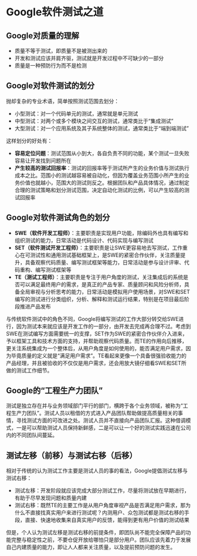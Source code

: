 # Google软件测试之道

## Google对质量的理解

* 质量不等于测试，即质量不是被测出来的
* 开发和测试应该并肩齐驱，测试就是开发过程中不可缺少的一部分
* 质量是一种预防行为而不是检测

## Google对软件测试的划分

抛却复杂的专业术语，简单按照测试范围去划分：

* 小型测试：对一个代码单元的测试，通常就是单元测试
* 中型测试：对两个或多个模块之间交互的测试，通常类比于“集成测试”
* 大型测试：对一个应用系统及其子系统整体的测试，通常类比于“端到端测试”


这样划分的好处有：

* **容易定位问题**：测试范围从小到大，各自负责不同的功能，某个测试一旦失败容易让开发找到问题所在
* **产生较高的测试回报率**：测试的回报率等于测试所产生的业务价值与测试执行成本之比。范围小的测试越容易被自动化，但因为覆盖业务范围小所产生的业务价值也就越小，范围大的测试则反之。根据团队和产品具体情况，通过制定合理的测试策略和划分测试范围，决定自动化测试的比例，可以产生较高的测试回报率


## Google对软件测试角色的划分

* **SWE（软件开发工程师）**：主要职责是实现用户功能，除编码外也具有编写和组织测试的能力，日常活动是代码设计、代码实现与编写测试
* **SET（软件测试开发工程师）**：主要职责是让SWE更容易地去写测试，工作重心在可测试性和通用测试基础框架上，是SWE的紧密合作伙伴，关注质量提升，具备观察代码质量、编写测试框架等能力，日常活动是参与设计评审、代码重构、编写测试框架等
* **TE（测试工程师）**：主要职责是专注于用户角度的测试，关注集成后的系统是否可以满足最终用户的需求，是真正的产品专家、质量顾问和风险分析师，具备全局审视与分析思考的能力，日常活动是模拟用户使用场景，对SWE和SET编写的测试进行分类组织，分析、解释和测试运行结果，特别是在项目最后阶段推进产品发布

与传统软件测试中的角色不同，Google将编写测试的工作大部分转交给SWE进行，因为测试本来就应该是开发工作的一部分，由开发去完成再合理不过。考虑到SWE在测试编写方面需要统一的支撑，SET作为SWE的紧密合作伙伴介入进来，予以框架工具和技术方面的支持，并帮助观察代码质量。而TE的作用向后推移，更关注系统集成为一个整体后，从用户角度是如何使用的，能否满足用户需求，因为毕竟质量的定义就是“满足用户需求”。TE看起来更像一个具备很强验收能力的产品经理，并且被验收的不仅仅是用户需求，还会用放大镜仔细看SWE和SET所做的测试工作细节。

## Google的“工程生产力团队”

测试是独立存在并与业务领域部门平行的部门，横跨于各个业务领域，被称为“工程生产力团队”。测试人员以租借的方式进入产品团队帮助做提高质量相关的事情，寻找测试方面的可改进之处。测试人员并不直接向产品团队汇报。这种借调模式，一是可以帮助测试人员保持新鲜感，二是可以让一个好的测试实践迅速在公司内的不同团队间蔓延。

## 测试左移（前移）与测试右移（后移）

相对于传统的认为测试工作主要是测试人员的事的看法，Google提倡测试左移与测试右移：

* 测试左移：开发阶段就应该完成大部分测试工作，尽量将测试放在早期进行，有助于尽早发现问题和质量内建
* 测试右移：既然TE的主要工作是从用户角度审视产品是否满足用户需求，那为什么不直接找真实用户来进行测试呢？内测用户、众包测试都是测试右移的手段，直接、快速地收集来自真实用户的反馈，能得到更有用户价值的测试结果

但是，个人认为测试左移是测试右移的前提条件，即团队尚不能完全保障产品的功能完整与稳定性之前，不要仓促开放给哪怕只是部分用户。团队应该先着力于发展自己内建质量的能力，即让人人都来关注质量，以及提前预防问题的发生。